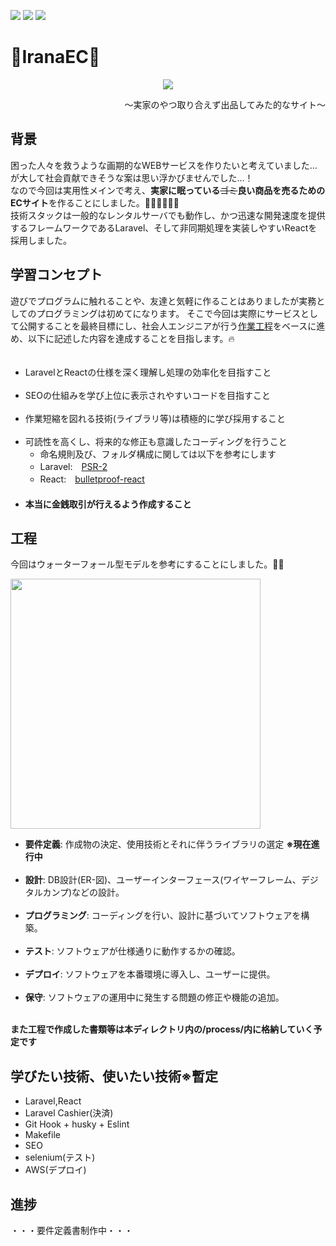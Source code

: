 <p><img src="https://img.shields.io/badge/-Laravel-E74430.svg?logo=laravel&style=plastic">
<img src="https://img.shields.io/badge/-React-61DAFB.svg?logo=react&style=plastic">
<img src="https://img.shields.io/badge/-Typescript-007ACC.svg?logo=typescript&style=plastic"></p>

<h1>🚫IranaEC🚫</h1>
<p align="center"><img src="https://github.com/Kageyama-jp/IranaEC/issues/1#issue-2452836786"/></p>
<p align="right">～実家のやつ取り合えず出品してみた的なサイト～</p>

<h2>背景</h2>
<p>困った人々を救うような画期的なWEBサービスを作りたいと考えていました…が大して社会貢献できそうな案は思い浮かびませんでした…！<br/>
なので今回は実用性メインで考え、<b>実家に眠っている</b><s>ゴミ</s><b>良い商品を売るためのECサイト</b>を作ることにしました。💪💪💪💪💪💪<br/>
技術スタックは一般的なレンタルサーバでも動作し、かつ迅速な開発速度を提供するフレームワークであるLaravel、そして非同期処理を実装しやすいReactを採用しました。
</p>

<h2>学習コンセプト</h2>
<p>遊びでプログラムに触れることや、友達と気軽に作ることはありましたが実務としてのプログラミングは初めてになります。
そこで今回は実際にサービスとして公開することを最終目標にし、社会人エンジニアが行う<a href="#process">作業工程</a>をベースに進め、以下に記述した内容を達成することを目指します。🔥</p>

<ul>
　<li>LaravelとReactの仕様を深く理解し処理の効率化を目指すこと</li><br/>
  <li>SEOの仕組みを学び上位に表示されやすいコードを目指すこと</li><br/>
  <li>作業短縮を図れる技術(ライブラリ等)は積極的に学び採用すること</li><br/>
  <li>可読性を高くし、将来的な修正も意識したコーディングを行うこと<br/>
    <ul>
      <li>命名規則及び、フォルダ構成に関しては以下を参考にします</li>
      <li>Laravel:　<a href="https://www.php-fig.org/psr/psr-2/">PSR-2</a></li>
      <li>React:　<a href="https://github.com/alan2207/bulletproof-react">bulletproof-react</a></li>
    </ul>
  </li>
　<li><b>本当に金銭取引が行えるよう作成すること</b></li>
</ul>

<h2 id="process">工程</h2>
<p>今回はウォーターフォール型モデルを参考にすることにしました。🏋️‍♂️</p>
<p><img src="[https://dx-king.designone.jp/media/8d7xuWFWxs4WP6rt284T1kX4cKh4TekELu7I7JN1.jpeg](https://github.com/AkihiroKageyama1999/IranaEC/issues/1#issue-2451799346)" width="400"/></p>

<ul>
<li><b>要件定義</b>: 作成物の決定、使用技術とそれに伴うライブラリの選定 <b>※現在進行中</b></li><br/>
<li><b>設計</b>: DB設計(ER-図)、ユーザーインターフェース(ワイヤーフレーム、デジタルカンプ)などの設計。</li><br/>
<li><b>プログラミング</b>: コーディングを行い、設計に基づいてソフトウェアを構築。</li><br/>
<li><b>テスト</b>: ソフトウェアが仕様通りに動作するかの確認。</li><br/>
<li><b>デプロイ</b>: ソフトウェアを本番環境に導入し、ユーザーに提供。</li><br/>
<li><b>保守</b>: ソフトウェアの運用中に発生する問題の修正や機能の追加。</li><br/>
</ul>

<p><b>また工程で作成した書類等は本ディレクトリ内の/process/内に格納していく予定です</b></p>

<h2>学びたい技術、使いたい技術※暫定</h2>
<ul>
  <li>Laravel,React</li>
  <li>Laravel Cashier(決済)</li>
  <li>Git Hook + husky + Eslint</li>
  <li>Makefile</li>
  <li>SEO</li>
  <li>selenium(テスト)</li>
  <li>AWS(デプロイ)</li>
</ul>

<h2>進捗</h2>
<p>・・・要件定義書制作中・・・</p>
